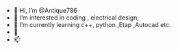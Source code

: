 - 👋 Hi, I’m @Antique786
- 👀 I’m interested in coding , electrical design,
- 🌱 I’m currently learning c++, python ,Etap ,Autocad etc.
- 💞️
- 📫 
<!---
Antique786/Antique786 is a ✨ special ✨ repository because its `README.md` (this file) appears on your GitHub profile.
You can click the Preview link to take a look at your changes.
--->
